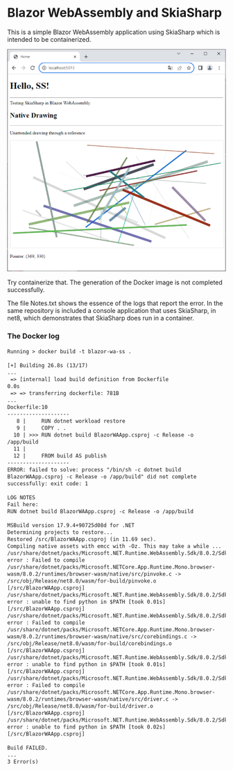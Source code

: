 # Blazor WebAssembly and SkiaSharp
This is a simple Blazor WebAssembly application using SkiaSharp which is intended to be containerized. 

![Index](https://github.com/harveytriana/SS-Docker/blob/master/Screens/Index.png)

Try containerize that. The generation of the Docker image is not completed successfully.

The file Notes.txt shows the essence of the logs that report the error. In the same repository is included a console application that uses SkiaSharp, in net8, which demonstrates that SkiaSharp does run in a container.

### The Docker log 
```
Running > docker build -t blazor-wa-ss .

[+] Building 26.8s (13/17)                                                                                  ...
 => [internal] load build definition from Dockerfile                                                                                                                           0.0s
 => => transferring dockerfile: 781B
...
Dockerfile:10
--------------------
   8 |     RUN dotnet workload restore
   9 |     COPY . .
  10 | >>> RUN dotnet build BlazorWAApp.csproj -c Release -o /app/build
  11 |
  12 |     FROM build AS publish
--------------------
ERROR: failed to solve: process "/bin/sh -c dotnet build BlazorWAApp.csproj -c Release -o /app/build" did not complete successfully: exit code: 1

LOG NOTES
Fail here:
RUN dotnet build BlazorWAApp.csproj -c Release -o /app/build

MSBuild version 17.9.4+90725d08d for .NET
Determining projects to restore...
Restored /src/BlazorWAApp.csproj (in 11.69 sec).
Compiling native assets with emcc with -Oz. This may take a while ...
/usr/share/dotnet/packs/Microsoft.NET.Runtime.WebAssembly.Sdk/8.0.2/Sdk/WasmApp.Native.targets(366,5): error : Failed to compile /usr/share/dotnet/packs/Microsoft.NETCore.App.Runtime.Mono.browser-wasm/8.0.2/runtimes/browser-wasm/native/src/pinvoke.c -> /src/obj/Release/net8.0/wasm/for-build/pinvoke.o [/src/BlazorWAApp.csproj]
/usr/share/dotnet/packs/Microsoft.NET.Runtime.WebAssembly.Sdk/8.0.2/Sdk/WasmApp.Native.targets(366,5): error : unable to find python in $PATH [took 0.01s] [/src/BlazorWAApp.csproj]
/usr/share/dotnet/packs/Microsoft.NET.Runtime.WebAssembly.Sdk/8.0.2/Sdk/WasmApp.Native.targets(366,5): error : Failed to compile /usr/share/dotnet/packs/Microsoft.NETCore.App.Runtime.Mono.browser-wasm/8.0.2/runtimes/browser-wasm/native/src/corebindings.c -> /src/obj/Release/net8.0/wasm/for-build/corebindings.o [/src/BlazorWAApp.csproj]
/usr/share/dotnet/packs/Microsoft.NET.Runtime.WebAssembly.Sdk/8.0.2/Sdk/WasmApp.Native.targets(366,5): error : unable to find python in $PATH [took 0.01s] [/src/BlazorWAApp.csproj]
/usr/share/dotnet/packs/Microsoft.NET.Runtime.WebAssembly.Sdk/8.0.2/Sdk/WasmApp.Native.targets(366,5): error : Failed to compile /usr/share/dotnet/packs/Microsoft.NETCore.App.Runtime.Mono.browser-wasm/8.0.2/runtimes/browser-wasm/native/src/driver.c -> /src/obj/Release/net8.0/wasm/for-build/driver.o [/src/BlazorWAApp.csproj]
/usr/share/dotnet/packs/Microsoft.NET.Runtime.WebAssembly.Sdk/8.0.2/Sdk/WasmApp.Native.targets(366,5): error : unable to find python in $PATH [took 0.02s] [/src/BlazorWAApp.csproj]

Build FAILED.
...
3 Error(s)
```
